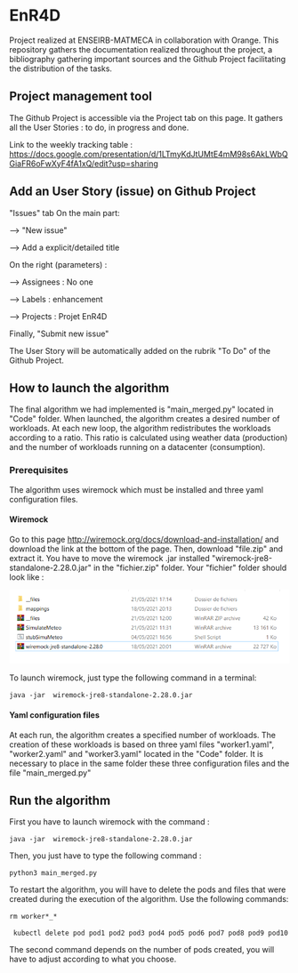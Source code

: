 # EnR4D
Project realized at ENSEIRB-MATMECA in collaboration with Orange. This repository gathers the documentation realized throughout the project, a bibliography gathering important sources and the Github Project facilitating the distribution of the tasks.


## Project management tool

The Github Project is accessible via the Project tab on this page. It gathers all the User Stories : to do, in progress and done.

Link to the weekly tracking table : https://docs.google.com/presentation/d/1LTmyKdJtUMtE4mM98s6AkLWbQGiaFR6oFwXyF4fA1xQ/edit?usp=sharing

## Add an User Story (issue) on Github Project

"Issues" tab
On the main part:

   --> "New issue"
 
   --> Add a explicit/detailed title
 
On the right (parameters) :
 
   --> Assignees : No one
 
   --> Labels : enhancement
 
   --> Projects : Projet EnR4D
 
Finally, "Submit new issue"
 
The User Story will be automatically added on the rubrik "To Do" of the Github Project.

## How to launch the algorithm
The final algorithm we had implemented is "main_merged.py" located in "Code" folder.
When launched, the algorithm creates a desired number of workloads. At each new loop, the algorithm redistributes the workloads according to a ratio. 
This ratio is calculated using weather data (production) and the number of workloads running on a datacenter (consumption).

### Prerequisites
The algorithm uses wiremock which must be installed and three yaml configuration files.

#### Wiremock
Go to this page http://wiremock.org/docs/download-and-installation/ and download the link at the bottom of the page.
Then, download "file.zip" and extract it. 
You have to move the wiremock .jar installed "wiremock-jre8-standalone-2.28.0.jar" in the "fichier.zip" folder. 
Your "fichier" folder should look like :

![PR205_EnR4D](Common/img/fichier.PNG)

To launch wiremock, just type the following command in a terminal:
```shell
java -jar  wiremock-jre8-standalone-2.28.0.jar
```

#### Yaml configuration files
At each run, the algorithm creates a specified number of workloads. 
The creation of these workloads is based on three yaml files "worker1.yaml", "worker2.yaml" and "worker3.yaml" located in the "Code" folder.
It is necessary to place in the same folder these three configuration files and the file "main_merged.py"

## Run the algorithm
First you have to launch wiremock with the command : 
```shell
java -jar  wiremock-jre8-standalone-2.28.0.jar
```
Then, you just have to type the following command :
```shell
python3 main_merged.py
```

To restart the algorithm, you will have to delete the pods and files that were created during the execution of the algorithm.
Use the following commands:

```shell
rm worker*_*
```
```shell
 kubectl delete pod pod1 pod2 pod3 pod4 pod5 pod6 pod7 pod8 pod9 pod10
```
The second command depends on the number of pods created, you will have to adjust according to what you choose.
